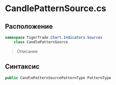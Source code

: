 
# CandlePatternSource.cs
## Расположение
```csharp
namespace TigerTrade.Chart.Indicators.Sources  
    class CandlePatternSource
```

> Описание

## Синтаксис
```csharp
public CandlePatternSourcePatternType PatternType
```
